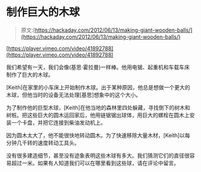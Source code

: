 # 制作巨大的木球

> 原文:[https://hackaday.com/2012/06/13/making-giant-wooden-balls/](https://hackaday.com/2012/06/13/making-giant-wooden-balls/)

[https://player.vimeo.com/video/41892788](https://player.vimeo.com/video/41892788)

我们希望有一天，我们会像(基思·霍拉曼)一样棒。他用电锯、起重机和车载车床制作了巨大的木球。

[Keith]在家里的小车床上开始制作木球。出于某种原因，他总是想做一个更大的木球，但他当时的设备无法处理[基思]想象中的这个大小。

为了制作他的巨型木球，[Keith]在他当地的森林里四处躲藏，寻找倒下的树木和树桩。把这些巨大的圆木运回家后，他用链锯锯出球体，用巨大的螺栓在圆木上安装一个卡盘，并把它连接到柴油发动机上。

因为圆木太大了，他不能很快地转动圆木。为了快速移除大量木材，[Keith]以每分钟几千转的速度转动工具头。

没有很多建造细节，甚至没有迹象表明这些木球有多大。我们猜测它们的直径很容易超过一米。如果有人知道我们可以在哪里看到这些球，请在评论中留言。
